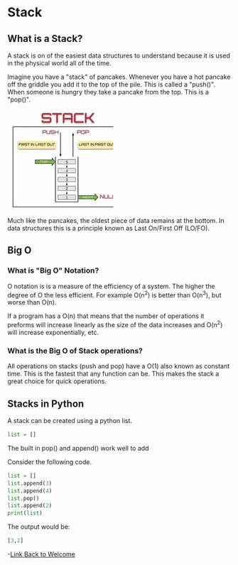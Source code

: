 <!-- 1. What is a data structure?

2. What is "Big O"?

1. What is it?

3. How efficient is it?

4. How would the data structure be used in Python -->

# Stack

## What is a Stack?

A stack is on of the easiest data structures to understand because it is used in the physical world all of the time.

Imagine you have a "stack" of pancakes. Whenever you have a hot pancake off the griddle you add it to the top of the pile. This is called a "push()". When someone is hungry they take a pancake from the top. This is a "pop()".

![stack diagram](images\stackdiagram.jfif)

Much like the pancakes, the oldest piece of data remains at the bottom. In data structures this is a principle known as Last On/First Off (LO/FO).

## Big O

### What is "Big O" Notation?

O notation is is a measure of the efficiency of a system. The higher the degree of O the less efficient. For example O(n<sup>2</sup>) is better than O(n<sup>3</sup>), but worse than O(n).

If a program has a O(n) that means that the number of operations it preforms will increase linearly as the size of the data increases and O(n<sup>2</sup>) will increase exponentially, etc.

### What is the Big O of Stack operations?

All operations on stacks (push and pop) have a O(1) also known as constant time. This is the fastest that any function can be. This makes the stack a great choice for quick operations.

## Stacks in Python

A stack can be created using a python list.

```python
list = []
```

The built in pop() and append() work well to add

Consider the following code.

```python
list = []
list.append(3)
list.append(4)
list.pop()
list.append(2)
print(list)
```

The output would be:

```python
[3,2]
```

-[Link Back to Welcome](0-welcome.md)

